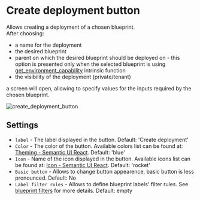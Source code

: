 # Create deployment button
Allows creating a deployment of a chosen blueprint.   
After choosing:
 
  * a name for the deployment
  * the desired blueprint
  * parent on which the desired blueprint should be deployed on - this option is presented only when the selected blueprint is using [get_environment_capability](/developer/blueprints/spec-intrinsic-functions#get_environment_capability) intrinsic function
  * the visibility of the deployment (private/tenant)
  
  a screen will open, allowing to specify values for the inputs required by the chosen blueprint.

![create_deployment_button]( /images/ui/widgets/create_deployment_button.png )


## Settings

* `label` - The label displayed in the button. Default: 'Create deployment'
* `Color` - The color of the button. Available colors list can be found
  at: [Theming - Semantic UI React](https://react.semantic-ui.com/layouts/theming). Default: 'blue'
* `Icon` - Name of the icon displayed in the button. Available icons list can be found
  at: [Icon - Semantic UI React](https://react.semantic-ui.com/elements/icon). Default: 'rocket'
* `Basic button` - Allows to change button appearence, basic button is less pronounced. Default: No
* `Label filter rules` - Allows to define blueprint labels' filter rules. See [blueprint filters](/cli/orch_cli/blueprints#blueprint-filters) for more details. Default: empty
